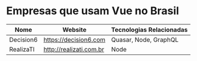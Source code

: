 # Empresas que usam Vue no Brasil

Nome | Website | Tecnologias Relacionadas
------------ | ------- | ------------
Decision6 | https://decision6.com | Quasar, Node, GraphQL
RealizaTI | http://realizati.com.br | Node
